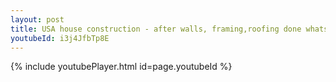 ```yaml
---
layout: post
title: USA house construction - after walls, framing,roofing done whatsapp status
youtubeId: i3j4JfbTp8E
---
```


{% include youtubePlayer.html id=page.youtubeId %}
